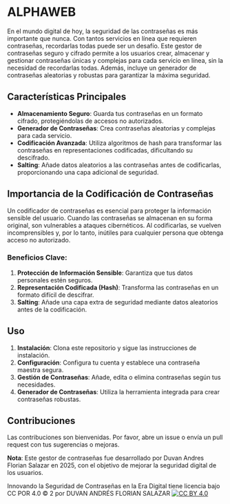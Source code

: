 # ALPHAWEB

En el mundo digital de hoy, la seguridad de las contraseñas es más importante que nunca. Con tantos servicios en línea que requieren contraseñas, recordarlas todas puede ser un desafío. Este gestor de contraseñas seguro y cifrado permite a los usuarios crear, almacenar y gestionar contraseñas únicas y complejas para cada servicio en línea, sin la necesidad de recordarlas todas. Además, incluye un generador de contraseñas aleatorias y robustas para garantizar la máxima seguridad.

## Características Principales

- **Almacenamiento Seguro**: Guarda tus contraseñas en un formato cifrado, protegiéndolas de accesos no autorizados.
- **Generador de Contraseñas**: Crea contraseñas aleatorias y complejas para cada servicio.
- **Codificación Avanzada**: Utiliza algoritmos de hash para transformar las contraseñas en representaciones codificadas, dificultando su descifrado.
- **Salting**: Añade datos aleatorios a las contraseñas antes de codificarlas, proporcionando una capa adicional de seguridad.

## Importancia de la Codificación de Contraseñas

Un codificador de contraseñas es esencial para proteger la información sensible del usuario. Cuando las contraseñas se almacenan en su forma original, son vulnerables a ataques cibernéticos. Al codificarlas, se vuelven incomprensibles y, por lo tanto, inútiles para cualquier persona que obtenga acceso no autorizado.

### Beneficios Clave:
1. **Protección de Información Sensible**: Garantiza que tus datos personales estén seguros.
2. **Representación Codificada (Hash)**: Transforma las contraseñas en un formato difícil de descifrar.
3. **Salting**: Añade una capa extra de seguridad mediante datos aleatorios antes de la codificación.

## Uso

1. **Instalación**: Clona este repositorio y sigue las instrucciones de instalación.
2. **Configuración**: Configura tu cuenta y establece una contraseña maestra segura.
3. **Gestión de Contraseñas**: Añade, edita o elimina contraseñas según tus necesidades.
4. **Generador de Contraseñas**: Utiliza la herramienta integrada para crear contraseñas robustas.

## Contribuciones

Las contribuciones son bienvenidas. Por favor, abre un issue o envía un pull request con tus sugerencias o mejoras.

**Nota**: Este gestor de contraseñas fue desarrollado por Duvan Andres Florian Salazar en 2025, con el objetivo de mejorar la seguridad digital de los usuarios.

Innovando la Seguridad de Contraseñas en la Era Digital tiene licencia
bajo CC POR 4.0 © 2 por DUVAN ANDRÉS FLORIAN SALAZAR [![CC BY 4.0](https://i.creativecommons.org/l/by/4.0/88x31.png)](https://creativecommons.org/licenses/by/4.0/)

